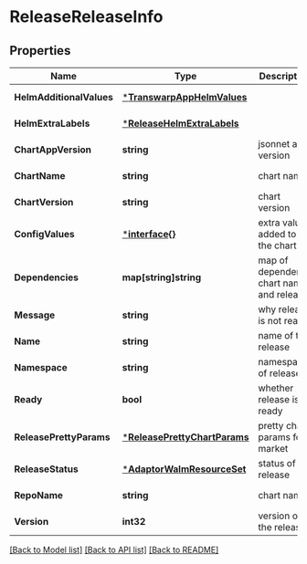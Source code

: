 # ReleaseReleaseInfo

## Properties
Name | Type | Description | Notes
------------ | ------------- | ------------- | -------------
**HelmAdditionalValues** | [***TranswarpAppHelmValues**](transwarp.AppHelmValues.md) |  | [default to null]
**HelmExtraLabels** | [***ReleaseHelmExtraLabels**](release.HelmExtraLabels.md) |  | [default to null]
**ChartAppVersion** | **string** | jsonnet app version | [default to null]
**ChartName** | **string** | chart name | [default to null]
**ChartVersion** | **string** | chart version | [default to null]
**ConfigValues** | [***interface{}**](interface{}.md) | extra values added to the chart | [default to null]
**Dependencies** | **map[string]string** | map of dependency chart name and release | [default to null]
**Message** | **string** | why release is not ready | [default to null]
**Name** | **string** | name of the release | [default to null]
**Namespace** | **string** | namespace of release | [default to null]
**Ready** | **bool** | whether release is ready | [default to null]
**ReleasePrettyParams** | [***ReleasePrettyChartParams**](release.PrettyChartParams.md) | pretty chart params for market | [default to null]
**ReleaseStatus** | [***AdaptorWalmResourceSet**](adaptor.WalmResourceSet.md) | status of release | [default to null]
**RepoName** | **string** | chart name | [default to null]
**Version** | **int32** | version of the release | [default to null]

[[Back to Model list]](../README.md#documentation-for-models) [[Back to API list]](../README.md#documentation-for-api-endpoints) [[Back to README]](../README.md)



